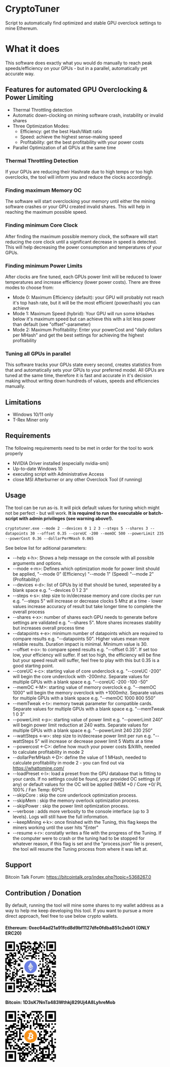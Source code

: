 # CryptoTuner
Script to automatically find optimized and stable GPU overclock settings to mine Ethereum.

# What it does
This software does exactly what you would do manually to reach peak speeds/efficiency on your GPUs - but in a parallel, automatically yet accurate way.

## Features for automated GPU Overclocking & Power Limiting
* Thermal Throttling detection
* Automatic down-clocking on mining software crash, instability or invalid shares
* Three Optimization Modes: 
    * Efficiency: get the best Hash/Watt ratio
    * Speed: achieve the highest sense-making speed
    * Profitability: get the best profitability with your power costs
* Parallel Optimization of all GPUs at the same time

### Thermal Throttling Detection
If your GPUs are reducing their Hashrate due to high temps or too high overclocks, the tool will inform you and reduce the clocks accordingly.

### Finding maximum Memory OC
The software will start overclocking your memory until either the mining software crashes or your GPU created invalid shares. This will help in reaching the maximum possible speed.

### Finding minimum Core Clock
After finding the maximum possible memory clock, the software will start reducing the core clock until a significant decrease in speed is detected. This will help decreasing the power consumption and temperatures of your GPUs.

### Finding minimum Power Limits
After clocks are fine tuned, each GPUs power limit will be reduced to lower temperatures and increase efficiency (lower power costs). There are three modes to choose from:
* Mode 0: Maximum Efficiency (default): your GPU will probably not reach it's top hash rate, but it will be the most efficient (power/hash) you can achieve
* Mode 1: Maximum Speed (hybrid): Your GPU will run some kHashes below it's maximum speed but can achieve this with a lot less power than default (see "offset"-parameter)
* Mode 2: Maximum Profitability: Enter your powerCost and "daily dollars per MHash" and get the best settings for achieving the highest profitability

### Tuning all GPUs in parallel
This software tracks your GPUs state every second, creates statistics from that and automatically sets your GPUs to your preferred model. All GPUs are tuned at the same time, therefore it is fast and accurate in it's decision making without writing down hundreds of values, speeds and efficiencies manually.

## Limitations
- Windows 10/11 only
- T-Rex Miner only

## Requirements
The following requirements need to be met in order for the tool to work properly
- NVIDIA Driver installed (especially nvidia-smi)
- Up-to-date Windows 10
- executing script with Administrative Access
- close MSI Afterburner or any other Overclock Tool (if running)

## Usage
The tool can be run as-is. It will pick default values for tuning which might not be perfect - but will work. **It is required to run the executable or batch-script with admin privileges (see warning above!).**
```
cryptotuner.exe --mode 2 --devices 0 1 2 3 --steps 5 --shares 3 --datapoints 30 --offset 0.35 --coreUC -200 --memOC 500 --powerLimit 235 --powerCost 0.36 --dollarPerMHash 0.065
```

See below list for aditional parameters:
* --help <-h>: Shows a help message on the console with all possible arguments and options.
* --mode <-m>: Defines which optimization mode for power limit should be applied, "--mode 0" (Efficiency) "--mode 1" (Speed) "--mode 2" (Profitability)
* --devices <-d>: list of GPUs by id that should be tuned, seperated by a blank space e.g. "--devices 0 1 2 3"
* --steps <-s>: step size to in/decrease memory and core clocks per run e.g. "--steps 5" will increase or decrease clocks 5 Mhz at a time - lower values increase accuracy of result but take longer time to complete the overall process
* --shares <-x>: number of shares each GPU needs to generate before settings are validated e.g. "--shares 5". More shares increases stability but increases overall process time
* --datapoints <-e>: minimum number of datapoints which are required to compare results e.g. "--datapoints 50". Higher values mean more reliable results. Duration impact is minimal. Minimum value is 30.
* --offset <-o>: to compare speed results e.g. "--offset 0.35". If set too low, your efficiency will suffer. If set too high, the efficiency will be fine but your speed result will suffer, feel free to play with this but 0.35 is a good starting point.
* --coreUC <-c>: starting value of core underclock e.g. "--coreUC -200" will begin the core underclock with -200mhz. Separate values for multiple GPUs with a blank space e.g. "--coreUC -200 -100 -50"
* --memOC <-M>: starting value of memory overclock e.g. "--memOC 1000" will begin the memory overclock with +1000mhz. Separate values for multiple GPUs with a blank space e.g. "--memOC 1000 800 550"
* --memTweak <-t>: memory tweak parameter for compatible cards. Separate values for multiple GPUs with a blank space e.g. "--memTweak 1 0 3"
* --powerLimit <-p>: starting value of power limit e.g. "--powerLimit 240" will begin power limit reduction at 240 watts. Separate values for multiple GPUs with a blank space e.g. "--powerLimit 240 230 250"
* --wattSteps <-w>: step size to in/decrease power limit per run e.g. "--wattSteps 5" will increase or decrease power limit 5 Watts at a time
* --powercost <-C>: define how much your power costs $/kWh, needed to calculate profitability in mode 2
* --dollarPerMHash <-D>: define the value of 1 MHash, needed to calculate profitability in mode 2 - you can find out via https://whattomine.com/
* --loadPreset <-l>: load a preset from the GPU database that is fitting to your cards. If no settings could be found, your provided OC settings (if any) or default values for the OC will be applied (MEM +0 / Core +0/ PL 100% / Fan Temp: 60ºC)
* --skipCore : skip the core underlcock optimization process.
* --skipMem : skip the memory overlock optimization process.
* --skipPower : skip the power limit optimization process.
* --verbose : adds more verbosity to the console interface (up to 3 levels). Logs will still have the full information.
* --keepMining <-k>: once finished with the Tuning, this flag keeps the miners working until the user hits "Enter"
* --resume <-r>: constatly writes a file with the progress of the Tuning. If the computer were to crash or the tuning had to be stopped for whatever reason, if this flag is set and the "process.json" file is present, the tool will resume the Tuning process from where it was left at.

## Support
Bitcoin Talk Forum: https://bitcointalk.org/index.php?topic=5368267.0

## Contribution / Donation
By default, running the tool will mine some shares to my wallet address as a way to help me keep developing this tool.
If you want to pursue a more direct approach, feel free to use below crypto wallets.
#### Ethereum: 0xec64ad21a91fcd8d9bf1127dfe0fdba851c2eb01 (ONLY ERC20) ####
![Ethereum Wallet QR-Code](https://github.com/CryptoTuner/CryptoTuner/raw/main/wallets/ethereum-wallet.png)
#### Bitcoin: 1D3sK7NnTa483Wthkj829Uj4A8LyhreMob #### 
![Bitcoin Wallet QR-Code](https://github.com/CryptoTuner/CryptoTuner/raw/main/wallets/bitcoin-wallet.png)
